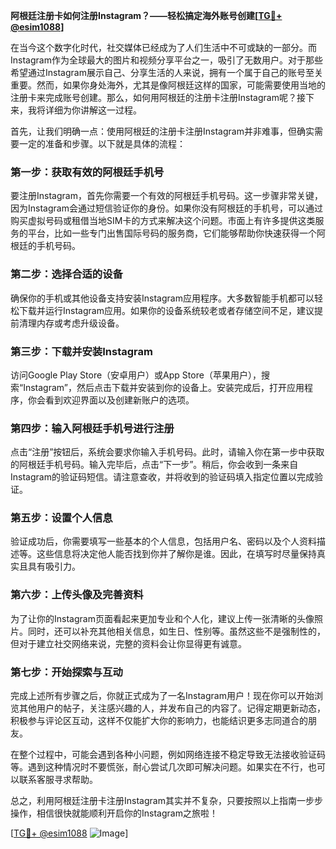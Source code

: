 **阿根廷注册卡如何注册Instagram？——轻松搞定海外账号创建[[TG💪+ @esim1088](https://t.me/s/esim1088)]**

在当今这个数字化时代，社交媒体已经成为了人们生活中不可或缺的一部分。而Instagram作为全球最大的图片和视频分享平台之一，吸引了无数用户。对于那些希望通过Instagram展示自己、分享生活的人来说，拥有一个属于自己的账号至关重要。然而，如果你身处海外，尤其是像阿根廷这样的国家，可能需要使用当地的注册卡来完成账号创建。那么，如何用阿根廷的注册卡注册Instagram呢？接下来，我将详细为你讲解这一过程。

首先，让我们明确一点：使用阿根廷的注册卡注册Instagram并非难事，但确实需要一定的准备和步骤。以下就是具体的流程：

### **第一步：获取有效的阿根廷手机号**
要注册Instagram，首先你需要一个有效的阿根廷手机号码。这一步骤非常关键，因为Instagram会通过短信验证你的身份。如果你没有阿根廷的手机号，可以通过购买虚拟号码或租借当地SIM卡的方式来解决这个问题。市面上有许多提供这类服务的平台，比如一些专门出售国际号码的服务商，它们能够帮助你快速获得一个阿根廷的手机号码。

### **第二步：选择合适的设备**
确保你的手机或其他设备支持安装Instagram应用程序。大多数智能手机都可以轻松下载并运行Instagram应用。如果你的设备系统较老或者存储空间不足，建议提前清理内存或考虑升级设备。

### **第三步：下载并安装Instagram**
访问Google Play Store（安卓用户）或App Store（苹果用户），搜索“Instagram”，然后点击下载并安装到你的设备上。安装完成后，打开应用程序，你会看到欢迎界面以及创建新账户的选项。

### **第四步：输入阿根廷手机号进行注册**
点击“注册”按钮后，系统会要求你输入手机号码。此时，请输入你在第一步中获取的阿根廷手机号码。输入完毕后，点击“下一步”。稍后，你会收到一条来自Instagram的验证码短信。请注意查收，并将收到的验证码填入指定位置以完成验证。

### **第五步：设置个人信息**
验证成功后，你需要填写一些基本的个人信息，包括用户名、密码以及个人资料描述等。这些信息将决定他人能否找到你并了解你是谁。因此，在填写时尽量保持真实且具有吸引力。

### **第六步：上传头像及完善资料**
为了让你的Instagram页面看起来更加专业和个人化，建议上传一张清晰的头像照片。同时，还可以补充其他相关信息，如生日、性别等。虽然这些不是强制性的，但对于建立社交网络来说，完整的资料会让你显得更有诚意。

### **第七步：开始探索与互动**
完成上述所有步骤之后，你就正式成为了一名Instagram用户！现在你可以开始浏览其他用户的帖子，关注感兴趣的人，并发布自己的内容了。记得定期更新动态，积极参与评论区互动，这样不仅能扩大你的影响力，也能结识更多志同道合的朋友。

在整个过程中，可能会遇到各种小问题，例如网络连接不稳定导致无法接收验证码等。遇到这种情况时不要慌张，耐心尝试几次即可解决问题。如果实在不行，也可以联系客服寻求帮助。

总之，利用阿根廷注册卡注册Instagram其实并不复杂，只要按照以上指南一步步操作，相信很快就能顺利开启你的Instagram之旅啦！

[[TG💪+ @esim1088](https://t.me/s/esim1088) ![Image](https://i.postimg.cc/4NQfJmqS/Snipaste-2025-05-13-00-14-12.png)]
